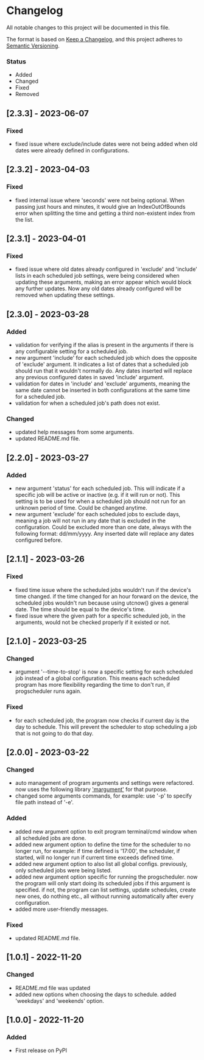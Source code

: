# Changelog

All notable changes to this project will be documented in this file.

The format is based on [Keep a Changelog](https://keepachangelog.com/en/1.0.0/),
and this project adheres to [Semantic Versioning](https://semver.org/spec/v2.0.0.html).

### Status
- Added
- Changed
- Fixed
- Removed

## [2.3.3] - 2023-06-07

### Fixed
- fixed issue where exclude/include dates were not being added when old dates were already defined in configurations.

## [2.3.2] - 2023-04-03

### Fixed
- fixed internal issue where 'seconds' were not being optional. When passing just hours and minutes, it would give an IndexOutOfBounds error when splitting the time and getting a third non-existent index from the list.

## [2.3.1] - 2023-04-01

### Fixed
- fixed issue where old dates already configured in 'exclude' and 'include' lists in each scheduled job settings, were being considered when updating these arguments, making an error appear which would block any further updates. Now any old dates already configured will be removed when updating these settings.

## [2.3.0] - 2023-03-28

### Added
- validation for verifying if the alias is present in the arguments if there is any configurable setting for a scheduled job.
- new argument 'include' for each scheduled job which does the opposite of 'exclude' argument. It indicates a list of dates that a scheduled job should run that it wouldn't normally do. Any dates inserted will replace any previous configured dates in saved 'include' argument.
- validation for dates in 'include' and 'exclude' arguments, meaning the same date cannot be inserted in both configurations at the same time for a scheduled job.
- validation for when a scheduled job's path does not exist.

### Changed
- updated help messages from some arguments.
- updated README.md file.

## [2.2.0] - 2023-03-27

### Added
- new argument 'status' for each scheduled job. This will indicate if a specific job will be active or inactive (e.g. if it will run or not). This setting is to be used for when a scheduled job should not run for an unknown period of time. Could be changed anytime.
- new argument 'exclude' for each scheduled jobs to exclude days, meaning a job will not run in any date that is excluded in the configuration. Could be excluded more than one date, always with the following format: dd/mm/yyyy. Any inserted date will replace any dates configured before.

## [2.1.1] - 2023-03-26

### Fixed
- fixed time issue where the scheduled jobs wouldn't run if the device's time changed. if the time changed for an hour forward on the device, the scheduled jobs wouldn't run because using utcnow() gives a general date. The time should be equal to the device's time.
- fixed issue where the given path for a specific scheduled job, in the arguments, would not be checked properly if it existed or not.

## [2.1.0] - 2023-03-25

### Changed
- argument '--time-to-stop' is now a specific setting for each scheduled job instead of a global configuration. This means each scheduled program has more flexibility regarding the time to don't run, if progscheduler runs again.

### Fixed
- for each scheduled job, the program now checks if current day is the day to schedule. This will prevent the scheduler to stop scheduling a job that is not going to do that day.

## [2.0.0] - 2023-03-22

### Changed
- auto management of program arguments and settings were refactored. now uses the following library ['margument'](https://pypi.org/project/margument/) for that purpose.
- changed some arguments commands, for example: use '-p' to specify file path instead of '-e'.

### Added
- added new argument option to exit program terminal/cmd window when all scheduled jobs are done.
- added new argument option to define the time for the scheduler to no longer run, for example: if time defined is '17:00', the scheduler, if started, will no longer run if current time exceeds defined time.
- added new argument option to also list all global configs. previously, only scheduled jobs were being listed.
- added new argument option specific for running the progscheduler. now the program will only start doing its scheduled jobs if this argument is specified. if not, the program can list settings, update schedules, create new ones, do nothing etc., all without running automatically after every configuration.
- added more user-friendly messages.

### Fixed
- updated README.md file.

## [1.0.1] - 2022-11-20

### Changed
- README.md file was updated
- added new options when choosing the days to schedule. added 'weekdays' and 'weekends' option.

## [1.0.0] - 2022-11-20

### Added
- First release on PyPI